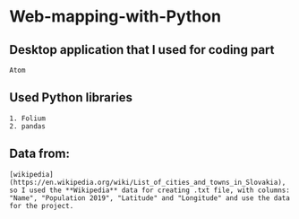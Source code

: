 # Web-mapping-with-Python

## Desktop application that I used for coding part
```
Atom
```

## Used Python libraries
```
1. Folium
2. pandas
```

## Data from:
```
[wikipedia](https://en.wikipedia.org/wiki/List_of_cities_and_towns_in_Slovakia),
so I used the **Wikipedia** data for creating .txt file, with columns: "Name", "Population 2019", "Latitude" and "Longitude" and use the data for the project.
```
